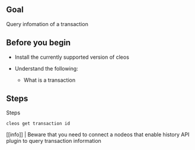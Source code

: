 ## Goal

Query infomation of a transaction

## Before you begin

* Install the currently supported version of cleos

* Understand the following:

  * What is a transaction

## Steps

Steps

```shell
cleos get transaction id
```

[[info]]
| Beware that you need to connect a nodeos that enable history API plugin to query transaction information
